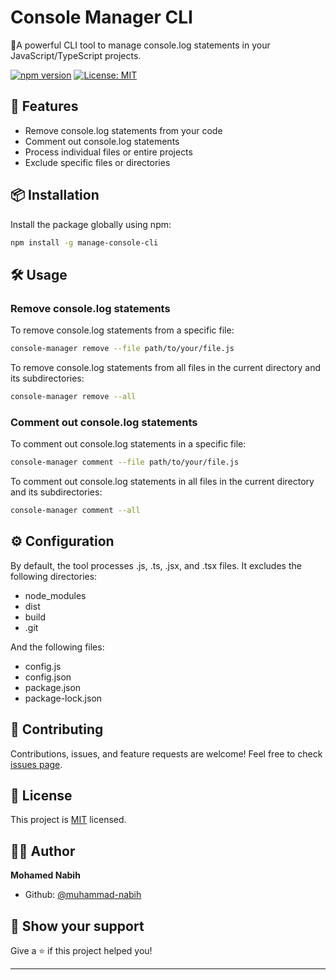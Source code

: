 # Console Manager CLI

🧹A powerful CLI tool to manage console.log statements in your JavaScript/TypeScript projects.

[![npm version](https://img.shields.io/npm/v/manage-console-cli.svg)](https://www.npmjs.com/package/manage-console-cli)
[![License: MIT](https://img.shields.io/badge/License-MIT-yellow.svg)](https://opensource.org/licenses/MIT)

## 🚀 Features

- Remove console.log statements from your code
- Comment out console.log statements
- Process individual files or entire projects
- Exclude specific files or directories

## 📦 Installation

Install the package globally using npm:

```bash
npm install -g manage-console-cli
```

## 🛠️ Usage

### Remove console.log statements

To remove console.log statements from a specific file:

```bash
console-manager remove --file path/to/your/file.js
```

To remove console.log statements from all files in the current directory and its subdirectories:

```bash
console-manager remove --all
```

### Comment out console.log statements

To comment out console.log statements in a specific file:

```bash
console-manager comment --file path/to/your/file.js
```

To comment out console.log statements in all files in the current directory and its subdirectories:

```bash
console-manager comment --all
```

## ⚙️ Configuration

By default, the tool processes .js, .ts, .jsx, and .tsx files. It excludes the following directories:

- node_modules
- dist
- build
- .git

And the following files:

- config.js
- config.json
- package.json
- package-lock.json

## 🤝 Contributing

Contributions, issues, and feature requests are welcome! Feel free to check [issues page](https://github.com/manage-console/manage-console-cli/issues).

## 📝 License

This project is [MIT](https://opensource.org/licenses/MIT) licensed.

## 👨‍💻 Author

**Mohamed Nabih**

- Github: [@muhammad-nabih](https://github.com/muhammad-nabih)

## 🌟 Show your support

Give a ⭐️ if this project helped you!

---
